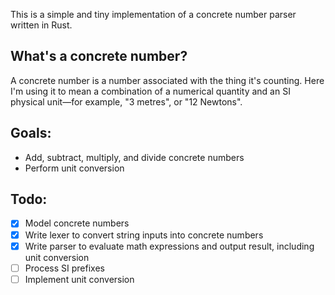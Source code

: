 This is a simple and tiny implementation of a concrete number parser written in Rust.

## What's a concrete number?

A concrete number is a number associated with the thing it's counting. Here I'm using it to mean a combination of a numerical quantity and an SI physical unit—for example, "3 metres", or "12 Newtons".

## Goals:

- Add, subtract, multiply, and divide concrete numbers
- Perform unit conversion 

## Todo:

- [x] Model concrete numbers
- [x] Write lexer to convert string inputs into concrete numbers
- [x] Write parser to evaluate math expressions and output result, including unit conversion
- [ ] Process SI prefixes
- [ ] Implement unit conversion